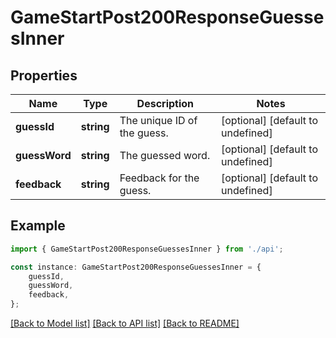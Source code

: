 # GameStartPost200ResponseGuessesInner


## Properties

Name | Type | Description | Notes
------------ | ------------- | ------------- | -------------
**guessId** | **string** | The unique ID of the guess. | [optional] [default to undefined]
**guessWord** | **string** | The guessed word. | [optional] [default to undefined]
**feedback** | **string** | Feedback for the guess. | [optional] [default to undefined]

## Example

```typescript
import { GameStartPost200ResponseGuessesInner } from './api';

const instance: GameStartPost200ResponseGuessesInner = {
    guessId,
    guessWord,
    feedback,
};
```

[[Back to Model list]](../README.md#documentation-for-models) [[Back to API list]](../README.md#documentation-for-api-endpoints) [[Back to README]](../README.md)
